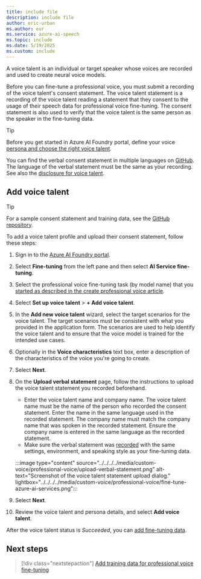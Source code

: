 ```yaml
---
title: include file
description: include file
author: eric-urban
ms.author: eur
ms.service: azure-ai-speech
ms.topic: include
ms.date: 5/19/2025
ms.custom: include
---
```


A voice talent is an individual or target speaker whose voices are recorded and used to create neural voice models. 

Before you can fine-tune a professional voice, you must submit a recording of the voice talent's consent statement. The voice talent statement is a recording of the voice talent reading a statement that they consent to the usage of their speech data for professional voice fine-tuning. The consent statement is also used to verify that the voice talent is the same person as the speaker in the fine-tuning data. 

> [!TIP]
> Before you get started in Azure AI Foundry portal, define your voice [persona and choose the right voice talent](../../../../record-custom-voice-samples.md#choose-your-voice-talent).

You can find the verbal consent statement in multiple languages on [GitHub](https://github.com/Azure-Samples/Cognitive-Speech-TTS/blob/master/CustomVoice/script/verbal-statement-all-locales.txt). The language of the verbal statement must be the same as your recording. See also the [disclosure for voice talent](/legal/cognitive-services/speech-service/disclosure-voice-talent?context=/azure/ai-services/speech-service/context/context).

## Add voice talent

> [!TIP]
> For a sample consent statement and training data, see the [GitHub repository](https://github.com/Azure-Samples/Cognitive-Speech-TTS/tree/master/CustomVoice/Sample%20Data). 

To add a voice talent profile and upload their consent statement, follow these steps:

1. Sign in to the [Azure AI Foundry portal](https://ai.azure.com).
1. Select **Fine-tuning** from the left pane and then select **AI Service fine-tuning**.
1. Select the professional voice fine-tuning task (by model name) that you [started as described in the create professional voice article](/azure/ai-services/speech-service/professional-voice-create-project).
1. Select **Set up voice talent** > **+ Add voice talent**. 
1. In the **Add new voice talent** wizard, select the target scenarios for the voice talent. The target scenarios must be consistent with what you provided in the application form. The scenarios are used to help identify the voice talent and to ensure that the voice model is trained for the intended use cases.
1. Optionally in the **Voice characteristics** text box, enter a description of the characteristics of the voice you're going to create. 
1. Select **Next**.
1. On the **Upload verbal statement** page, follow the instructions to upload the voice talent statement you recorded beforehand. 

    - Enter the voice talent name and company name. The voice talent name must be the name of the person who recorded the consent statement. Enter the name in the same language used in the recorded statement. The company name must match the company name that was spoken in the recorded statement. Ensure the company name is entered in the same language as the recorded statement.
    - Make sure the verbal statement was [recorded](../../../../record-custom-voice-samples.md) with the same settings, environment, and speaking style as your fine-tuning data.

    :::image type="content" source="../../../../media/custom-voice/professional-voice/upload-verbal-statement.png" alt-text="Screenshot of the voice talent statement upload dialog." lightbox="../../../../media/custom-voice/professional-voice/fine-tune-azure-ai-services.png"::: 

1. Select **Next**.
1. Review the voice talent and persona details, and select **Add voice talent**.

After the voice talent status is *Succeeded*, you can [add fine-tuning data](../../../../professional-voice-create-training-set.md).

## Next steps

> [!div class="nextstepaction"]
> [Add training data for professional voice fine-tuning](../../../../professional-voice-create-training-set.md)

